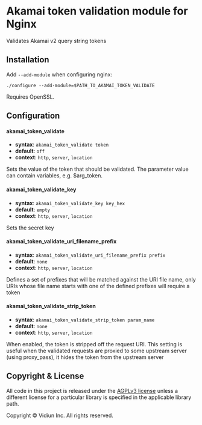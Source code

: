 # Akamai token validation module for Nginx

Validates Akamai v2 query string tokens

## Installation

Add `--add-module` when configuring nginx:

    ./configure --add-module=$PATH_TO_AKAMAI_TOKEN_VALIDATE

Requires OpenSSL.

## Configuration

#### akamai_token_validate
* **syntax**: `akamai_token_validate token`
* **default**: `off`
* **context**: `http`, `server`, `location`

Sets the value of the token that should be validated.
The parameter value can contain variables, e.g. $arg_token.

#### akamai_token_validate_key
* **syntax**: `akamai_token_validate_key key_hex`
* **default**: `empty`
* **context**: `http`, `server`, `location`

Sets the secret key

#### akamai_token_validate_uri_filename_prefix
* **syntax**: `akamai_token_validate_uri_filename_prefix prefix`
* **default**: `none`
* **context**: `http`, `server`, `location`

Defines a set of prefixes that will be matched against the URI file name, only URIs whose file name
starts with one of the defined prefixes will require a token

#### akamai_token_validate_strip_token
* **syntax**: `akamai_token_validate_strip_token param_name`
* **default**: `none`
* **context**: `http`, `server`, `location`

When enabled, the token is stripped off the request URI. This setting is useful when the validated requests 
are proxied to some upstream server (using proxy_pass), it hides the token from the upstream server

## Copyright & License

All code in this project is released under the [AGPLv3 license](http://www.gnu.org/licenses/agpl-3.0.html) unless a different license for a particular library is specified in the applicable library path. 

Copyright © Vidiun Inc. All rights reserved.
